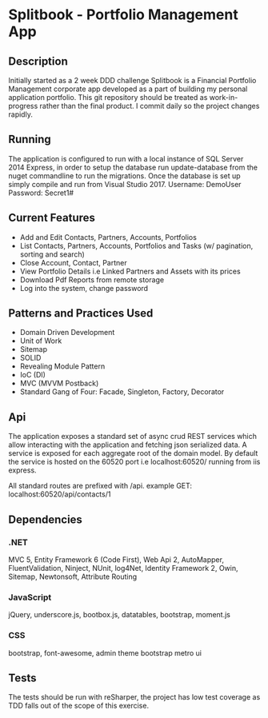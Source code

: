 # Splitbook - Portfolio Management App

## Description
Initially started as a 2 week DDD challenge Splitbook is a Financial Portfolio Management corporate app developed as a part of building my personal application portfolio.
This git repository should be treated as work-in-progress rather than the final product. I commit daily so the project changes rapidly.

## Running
The application is configured to run with a local instance of SQL Server 2014 Express, in order to setup the database run
update-database from the nuget commandline to run the migrations. Once the database is set up simply compile and run from Visual Studio 2017.
Username: DemoUser
Password: Secret1#

## Current Features
- Add and Edit Contacts, Partners, Accounts, Portfolios
- List Contacts, Partners, Accounts, Portfolios and Tasks (w/ pagination, sorting and search)
- Close Account, Contact, Partner
- View Portfolio Details i.e Linked Partners and Assets with its prices
- Download Pdf Reports from remote storage
- Log into the system, change password

## Patterns and Practices Used
- Domain Driven Development
- Unit of Work
- Sitemap
- SOLID
- Revealing Module Pattern
- IoC (DI)
- MVC (MVVM Postback)
- Standard Gang of Four: Facade, Singleton, Factory, Decorator

## Api 
The application exposes a standard set of async crud REST services which allow interacting with the application and fetching json serialized data. A service is
exposed for each aggregate root of the domain model. By default the service is hosted on the 60520 port i.e localhost:60520/ running from iis express.

All standard routes are prefixed with /api.
example GET:
localhost:60520/api/contacts/1

## Dependencies
### .NET
MVC 5, Entity Framework 6 (Code First), Web Api 2, AutoMapper, FluentValidation, Ninject, NUnit, log4Net, Identity Framework 2, Owin, Sitemap, Newtonsoft, Attribute Routing

### JavaScript 
jQuery, underscore.js, bootbox.js, datatables, bootstrap, moment.js

### CSS
bootstrap, font-awesome, admin theme bootstrap metro ui

## Tests
The tests should be run with reSharper, the project has low test coverage as TDD falls out of the scope of this exercise.